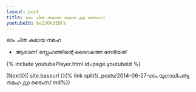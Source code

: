 ```yaml
---
layout: post
title: ഓം ചിത കമായ നമഹ ൧൧ ടൈംസ്
youtubeId: ke2JGh3IDls
---
```

 
 
 ഓം ചിത കമായ നമഹ 
 
 -  ആരാണ് സ്നേഹത്തിന്റെ ദൈവത്തെ നേടിയത് 
 
  
 
  
 
 
 
 
 
 


{% include youtubePlayer.html id=page.youtubeId %}
 
[Next]({{ site.baseurl }}{% link  split1/_posts/2014-06-27-ഓം യുഗാധിപത്യ നമഹ ൧൧ ടൈംസ്.md%})
 
